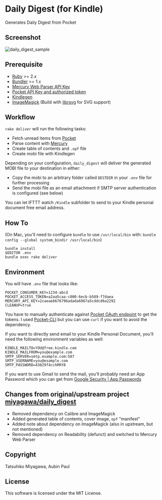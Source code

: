 # Daily Digest (for Kindle)

Generates Daily Digest from Pocket

## Screenshot

![daily_digest_sample](https://cloud.githubusercontent.com/assets/1550429/17079840/347a2d6a-50ea-11e6-85f5-6d177daa707e.jpg)

## Prerequisite

* [Ruby](https://www.ruby-lang.org) >= 2.x
* [Bundler](http://bundler.io) >= 1.x
* [Mercury Web Parser API Key](https://mercury.postlight.com/web-parser/)
* [Pocket API Key and authorized token](http://getpocket.com/developer/docs/authentication)
* [Kindlegen](https://www.amazon.com/gp/feature.html?docId=1000765211)
* [ImageMagick](https://www.imagemagick.org/script/index.php) (Build with [librsvg](http://live.gnome.org/LibRsvg) for SVG support)

## Workflow

`rake deliver` will run the following tasks:

* Fetch unread items from [Pocket](http://getpocket.com)
* Parse content with [Mercury](https://mercury.postlight.com/web-parser/)
* Create table of contents and `.opf` file
* Create mobi file with Kindlegen

Depending on your configuration, `daily_digest` will deliver the generated MOBI file to your destination in either:

* Copy the mobi to an arbitrary folder called `DESTDIR` in your `.env` file for further processing
* Send the mobi file as an email attachment if SMTP server authentication is configured (see below)

You can let IFTTT watch `/Kindle` subfolder to send to your Kindle personal document free email address.

## How To

(On Mac, you'll need to configure `bundle` to use `/usr/local/bin` with: `bundle config --global system_bindir /usr/local/bin`)

```
bundle install
$EDITOR .env
bundle exec rake deliver
```

## Environment

You will have `.env` file that looks like:

```
POCKET_CONSUMER_KEY=1234-abcd
POCKET_ACCESS_TOKEN=a2aa5caa-c000-6ecb-b589-f7daea
MERCURY_API_KEY=2caeae6676796adada6967a5cddcd6a2292
CLEANUP=true
```

You have to manually authenticate against [Pocket OAuth endpoint](http://getpocket.com/developer/docs/authentication) to get the tokens. I used [Pocket-CLI](https://github.com/rakanalh/pocket-cli) but you can use `curl` if you want to avoid the dependency. 

If you want to directly send email to your Kindle Personal Document, you'll need the following environment variables as well:

```
KINDLE_MAILTO=YOU@free.kindle.com
KINDLE_MAILFROM=you@example.com
SMTP_SERVER=smtp.example.com:587
SMTP_USERNAME=you@example.com
SMTP_PASSWORD=43829f4cchRRY8
```

If you want to use Gmail to send the mail, you'll probably need an App Password which you can get from [Google Security | App Passwords](https://security.google.com/settings/security/apppasswords)

## Changes from original/upstream project [miyagawa/daily_digest](https://github.com/miyagawa/daily_digest)

* Removed dependency on Calibre and ImageMagick
* Added generated table of contents, cover image, `opf` "manifest"
* Added note about dependency on ImageMagick (also in upstream, but not mentioned)
* Removed dependency on Readability (defunct) and switched to Mercury Web Parser

## Copyright

Tatsuhiko Miyagawa, Aubin Paul

## License

This software is licensed under the MIT License.
